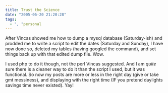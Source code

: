 ```yaml
---
title: Trust the Science
date: "2005-06-20 21:20:28"
tags:
  - ", "personal
---
```

<p>After Vincas showed me how to dump a mysql database (Saturday-ish) and prodded me to write a script to edit the dates (Saturday and Sunday), I have now done so, deleted my tables (having googled the command), and set things back up with that edited dump file.  Wow.</p>

<p>I used php to do it though, not the perl Vincas suggested.  And I am <em>quite</em> sure there is a cleaner way to do it than the script I used, but it was functional.  So now my posts are more or less in the right day (give or take gmt messiness), and displaying with the right time (IF you pretend daylights savings time never existed). Yay!</p>

